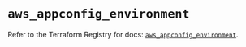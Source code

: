 # `aws_appconfig_environment`

Refer to the Terraform Registry for docs: [`aws_appconfig_environment`](https://registry.terraform.io/providers/hashicorp/aws/4.54.0/docs/resources/appconfig_environment).
